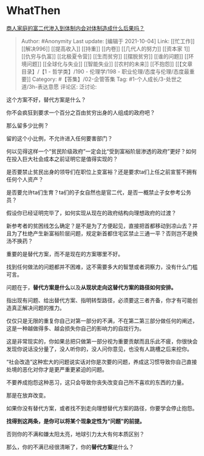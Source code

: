 # WhatThen
[商人家庭的富二代渗入到体制内会对体制造成什么后果吗？](https://www.zhihu.com/question/328561239/answer/2153494115)

> Author: #Anonymity
> Last update: [编辑于 2021-10-04]
> Link: [[忙工作]] [[解决996]] [[提高收入]] [[持重]] [[内卷]] [[几代人的努力]] [[资本家 1]] [[仇穷与仇富]] [[北极夏令营]] [[生而贫穷]] [[摆脱贫穷]] [[谁的问题]] [[环境问题]] [[全球化与失业]] [[智能失业]] [[农村的未来]] [[不抱怨]] [[【文章目录】/【1 - 哲学类】/190 - 伦理学/198 - 职业伦理/态度与伦理/态度最重要]]
> Category: #【答集】/02-企管答集
> Tag: #1-个人成长/3-处世之道/3h-表达意愿 
> 评论区:
> 泛讨论:

这个方案不好，替代方案是什么？

你不会疯狂到要求一个百分之百由贫穷出身的人组成的政府吧？

那么留多少比例？

留的这个小比例，不允许进入任何要害部门？

何以见得这样一个“贫民阶级政府”一定会比“受到富裕阶层渗透的政府”更好？如何在投入巨大社会成本之前证明它是值得实现的？

是否要禁止贫民出身的领导们在职位上变富裕？还是要求ta们上任之前宣誓不拥有任何个人资产？

是否要允许ta们生育？ta们的子女自然也是官二代，是否一概禁止子女参考公务员？

假设你已经证明完毕了，如何实现从现在的政府结构向理想政府的过渡？

新参考者的贫困线怎么确定？是不是为了方便起见，直接把首都移动到凉山去？并且为了杜绝产生新富裕阶层问题，规定新首都住宅区禁止三通一平？否则岂不是换汤不换药？

重要的是替代方案，而不是现在的方案哪里不好。

找到任何做法的问题都并不困难，这不需要多大的智慧或者洞察力，没有什么门槛可言。

问题在于，**替代方案是什么**以及**从现状走向这替代方案的路径如何安排。**

指出现有问题、给出替代方案、指明转型路径，必须要这三者齐备，你才有可能创造真正解决问题的推力。

仅仅只是无限的重复你自己对第一部分的不满，不在第二第三部分做任何的阐述，这是一种越做得多、越会损失你自己的影响力的自戕行为。

这是非常现实的，你如果总把只做第一部分视为重要贡献而且乐此不疲，你很快会发现你说话没分量了，没人听你的，没人问你意见，也没有人跳槽之后来挖你。

“社会改造”这种宏大的问题说实话对你是次要的问题，养成这习惯导致你自己直接处境的恶化对你才是更严重更紧迫的问题。

不要养成抱怨这种恶习，这只会导致你丧失改变自己所不喜欢的东西的力量。

那是在放弃改变。

如果你没有替代方案，或者找不到走向理想替代方案的路径，你要学会停止抱怨。

**找得到这两条，是你可以将某个现象定性为“问题”的前提。**

否则你的不满和嫌太阳太亮，地球引力太大有何本质区别？

那么，你的不满已经很清晰了，你的**替代方案**是什么？
